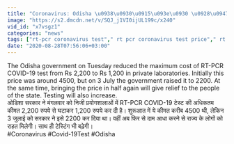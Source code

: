 ```yaml
---
title: "Coronavirus: Odisha \u0938\u0930\u0915\u093e\u0930 \u0928\u0947 Covid-19 \u091f\u0947\u0938\u094d\u091f \u092e\u0947\u0902 \u0926\u0940 \u092c\u0921\u093c\u0940 \u0930\u093e\u0939\u0924,1200 \u0930\u0941 \u092e\u0947\u0902 \u0939\u094b\u0917\u0940 \u091c\u093e\u0902\u091a \u0935\u0928\u0907\u0902\u0921\u093f\u092f\u093e \u0939\u093f\u0902\u0926\u0940"
image: "https://s2.dmcdn.net/v/SQJ_j1VI0ijUL199c/x240"
vid_id: "x7vsgz1"
categories: "news"
tags: ["rt-pcr coronavirus test"," rt pcr coronavirus test price"," rt pcr covid test cost"]
date: "2020-08-28T07:56:06+03:00"
---
```

The Odisha government on Tuesday reduced the maximum cost of RT-PCR COVID-19 test from Rs 2,200 to Rs 1,200 in private laboratories. Initially this price was around 4500, but on 3 July the government raised it to 2200. At the same time, bringing the price in half again will give relief to the people of the state. Testing will also increase.    <br>ओडिशा सरकार ने मंगलवार को निजी प्रयोगशालाओं में RT-PCR COVID-19 टेस्ट की अधिकतम कीमत 2,200 रुपये से घटाकर 1,200 रुपये कर दी है। शुरूआत में ये कीमत करीब 4500 थी, लेकिन 3 जुलाई को सरकार ने इसे 2200 कर दिया था। वहीं अब फिर से दाम आधा करने से राज्य के लोगों को राहत मिलेगी। साथ ही टेस्टिंग भी बढ़ेगी।    <br>#Coronavirus #Covid-19Test #Odisha
